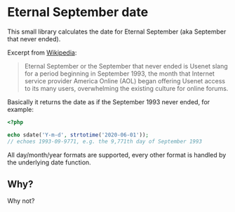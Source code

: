 # Eternal September date

This small library calculates the date for Eternal September (aka September that never ended).

Excerpt from [Wikipedia](https://en.wikipedia.org/wiki/Eternal_September):

> Eternal September or the September that never ended is Usenet slang for a period beginning in September 1993,
> the month that Internet service provider America Online (AOL) began offering Usenet access to its many users,
> overwhelming the existing culture for online forums. 

Basically it returns the date as if the September 1993 never ended, for example:

```php
<?php

echo sdate('Y-m-d', strtotime('2020-06-01'));
// echoes 1993-09-9771, e.g. the 9,771th day of September 1993
```

All day/month/year formats are supported, every other format is handled by the underlying date function.

## Why?

Why not?
